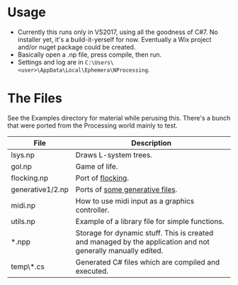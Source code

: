 
# Usage
- Currently this runs only in VS2017, using all the goodness of C#7. No installer yet, it's a build-it-yerself for now. Eventually a Wix project and/or nuget package could be created.
- Basically open a .np file, press compile, then run.
- Settings and log are in `C:\Users\<user>\AppData\Local\Ephemera\NProcessing`.

# The Files
See the Examples directory for material while perusing this. There's a bunch that were ported from the Processing world mainly to test.

File | Description
---- | -----------
lsys.np | Draws L-system trees.
gol.np | Game of life.
flocking.np | Port of [flocking](https://processing.org/examples/flocking.html).
generative1/2.np | Ports of [some generative files](http://alpha.editor.p5js.org/generative-design/sketches).
midi.np | How to use midi input as a graphics controller.
utils.np | Example of a library file for simple functions.
*.npp | Storage for dynamic stuff. This is created and managed by the application and not generally manually edited.
temp\\\*.cs | Generated C# files which are compiled and executed.
